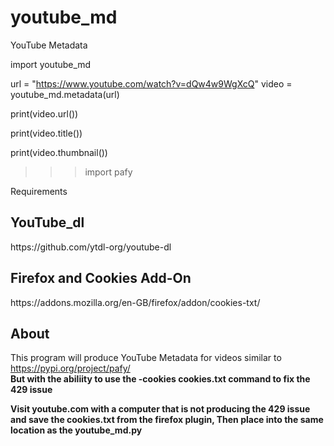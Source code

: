 # youtube_md
YouTube Metadata

import youtube_md

url = "https://www.youtube.com/watch?v=dQw4w9WgXcQ"
video = youtube_md.metadata(url)

print(video.url())

print(video.title())

print(video.thumbnail())

>>> import pafy

Requirements 

<h2> YouTube_dl </h2>
https://github.com/ytdl-org/youtube-dl

<h2> Firefox and Cookies Add-On </h2>
https://addons.mozilla.org/en-GB/firefox/addon/cookies-txt/


<h2> About </h2>

This program will produce YouTube Metadata for videos similar to https://pypi.org/project/pafy/ <br>
<b>But with the abiliity to use the -cookies cookies.txt command to fix the 429 issue <b>
  
  


Visit youtube.com with a computer that is not producing the 429 issue and save the cookies.txt from the firefox plugin, Then place into the same location as the youtube_md.py 
